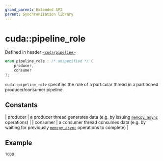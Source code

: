 ```yaml
---
grand_parent: Extended API
parent: Synchronization library
---
```


# cuda::**pipeline_role**

Defined in header [`<cuda/pipeline>`](../headers/pipeline.md)

```c++
enum pipeline_role : /* unspecified */ {
    producer,
    consumer
};
```
`cuda::pipeline_role` specifies the role of a particular thread in a partitioned producer/consumer pipeline.

## Constants

| producer | a producer thread generates data (e.g. by issuing [`memcpy_async`](../asynchronous_operations_library/memcpy_async.md) operations)                           |
| consumer | a consumer thread consumes data (e.g. by waiting for previously [`memcpy_async`](../asynchronous_operations_library/memcpy_async.md) operations to complete) |

## Example

```c++
TODO
```
